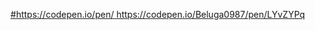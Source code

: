 [#https://codepen.io/pen/
](https://codepen.io/Beluga0987/pen/LYvZYPq)https://codepen.io/Beluga0987/pen/LYvZYPq
